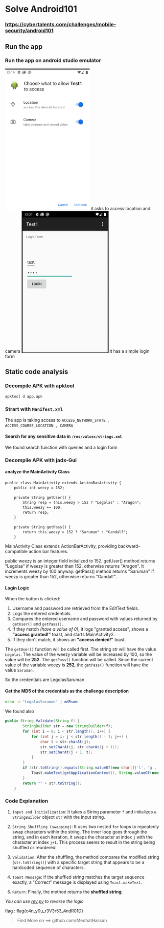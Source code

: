 # Solve Android101
### https://cybertalents.com/challenges/mobile-security/android101

## Run the app 
### Run the app on android studio emulator 
![alt text](image.png)
it asks to access location and camera
![alt text](login.png)
it has a simple login form 

## Static code analysis 

### Decompile APK with apktool

``` bash
apktool d app.apk 
```

### Strart with  `Manifest.xml`

The app is taking access to `ACCESS_NETWORK_STATE , ACCESS_COARSE_LOCATION , CAMERA`

#### Search for any sensitive data in `/res/values/strings.xml`
We found search function with queries and a login form 

### Decompile APK with jadx-Gui

#### analyze the MainActivity Class
```
public class MainActivity extends ActionBarActivity {
    public int weezy = 152;

    private String getUser() {
        String resp = this.weezy > 152 ? "Legolas" : "Aragon";
        this.weezy += 100;
        return resp;
    }

    private String getPass() {
        return this.weezy > 152 ? "Saruman" : "Gandalf";
    }
```
MainActivity Class extends ActionBarActivity, providing backward-compatible action bar features.

public weezy is an integer field initialized to 152.
getUser() method returns "Legolas" if weezy is greater than 152, otherwise returns "Aragon". It increments weezy by 100 anyway.
getPass() method returns "Saruman" if weezy is greater than 152, otherwise returns "Gandalf".

#### Login Logic
When the button is clicked:

1. Username and password are retrieved from the EditText fields.
2. Logs the entered credentials.
3. Compares the entered username and password with values returned by `getUser()` and `getPass()`.
4. If they match *(have a value of 0)*, it logs "granted access", shows a **"access granted!"** toast, and starts MainActivity2.
5. If they don't match, it shows an **"access denied!"** toast.

The `getUser()` function will be called first.
The string str will have the value `Legolas`.
The value of the weezy variable will be increased by 100, so the value will be **252**.
The `getPass()` function will be called.
Since the current value of the variable weezy is **252**, the `getPass()` function will have the value `Saruman`.

So the credentials are LegolasSaruman 

#### Get the MD5 of the credentials as the challenge description 
``` bash 
echo -n "LegolasSaruman" | md5sum 
```

We found also 
```java
public String Validate(String f) {
        StringBuilder str = new StringBuilder(f);
        for (int i = 0; i < str.length(); i++) {
            for (int j = i; j < str.length() - 1; j++) {
                char t = str.charAt(j);
                str.setCharAt(j, str.charAt(j + 1));
                str.setCharAt(j + 1, t);
            }
        }
        if (str.toString().equals(String.valueOf(new char[]{'l', 'g', 'c', 'n', 'y', 'u', 'r', 'V', 'r', '3', '4', 'd', '0', 'D', 'f', '{', '_', '_', '3', '_', 'R', '}', '4', '3', 'n', 'a', '5', '0', '1'}))) {
            Toast.makeText(getApplicationContext(), String.valueOf(new char[]{'C', 'o', 'r', 'r', 'e', 'c', 't'}), 1).show();
        }
        return "" + str.toString();
    }
```
### Code Explanation 
1. `Input and Initialization`: It takes a String parameter `f` and initializes a `StringBuilder` object `str` with the input string.

2. `String Shuffling (swapping)`: It uses two nested `for` loops to repeatedly swap characters within the string. The inner loop goes through the string, and in each iteration, it swaps the character at index `j` with the character at index `j+1`. This process seems to result in the string being shuffled or reordered.

3. `Validation`: After the shuffling, the method compares the modified string (`str.toString()`) with a specific target string that appears to be a hardcoded sequence of characters.

4. `Toast Message`: If the shuffled string matches the target sequence exactly, a "Correct" message is displayed using `Toast.makeText`.

5. `Return`: Finally, the method returns the **shuffled string**.

*You can use [rev.py](rev.py) to reverse the logic*

flag : flag{c4n_y0u_r3V3r53_4ndR01D}

>Find More on ==> github.com/MedhatHassan 